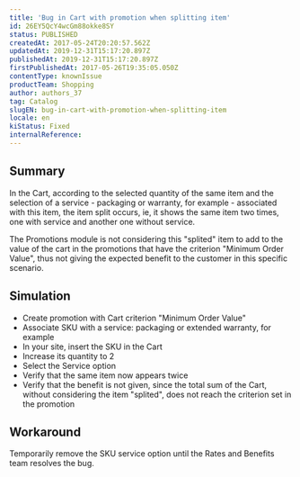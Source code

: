 ```yaml
---
title: 'Bug in Cart with promotion when splitting item'
id: 26EY5QcY4wcGm88okke8SY
status: PUBLISHED
createdAt: 2017-05-24T20:20:57.562Z
updatedAt: 2019-12-31T15:17:20.897Z
publishedAt: 2019-12-31T15:17:20.897Z
firstPublishedAt: 2017-05-26T19:35:05.050Z
contentType: knownIssue
productTeam: Shopping
author: authors_37
tag: Catalog
slugEN: bug-in-cart-with-promotion-when-splitting-item
locale: en
kiStatus: Fixed
internalReference: 
---
```


## Summary

In the Cart, according to the selected quantity of the same item and the selection of a service - packaging or warranty, for example - associated with this item, the item split occurs, ie, it shows the same item two times, one with service and another one without service.

The Promotions module is not considering this "splited" item to add to the value of the cart in the promotions that have the criterion "Minimum Order Value", thus not giving the expected benefit to the customer in this specific scenario.

## Simulation

- Create promotion with Cart criterion "Minimum Order Value"
- Associate SKU with a service: packaging or extended warranty, for example
- In your site, insert the SKU in the Cart
- Increase its quantity to 2
- Select the Service option
- Verify that the same item now appears twice
- Verify that the benefit is not given, since the total sum of the Cart, without considering the item "splited", does not reach the criterion set in the promotion

## Workaround

Temporarily remove the SKU service option until the Rates and Benefits team resolves the bug.

